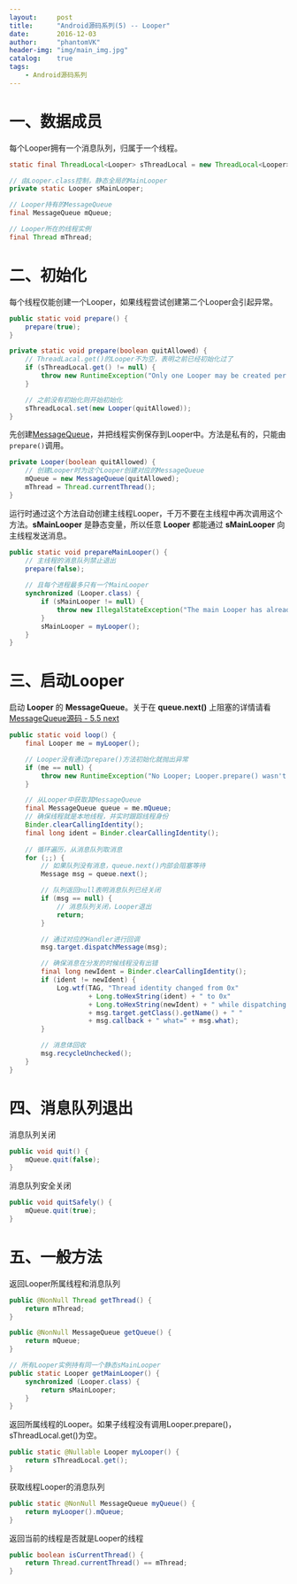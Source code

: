 ```yaml
---
layout:     post
title:      "Android源码系列(5) -- Looper"
date:       2016-12-03
author:     "phantomVK"
header-img: "img/main_img.jpg"
catalog:    true
tags:
    - Android源码系列
---
```


# 一、数据成员 

每个Looper拥有一个消息队列，归属于一个线程。

```java
static final ThreadLocal<Looper> sThreadLocal = new ThreadLocal<Looper>();

// 由Looper.class控制，静态全局的MainLooper
private static Looper sMainLooper;

// Looper持有的MessageQueue
final MessageQueue mQueue;

// Looper所在的线程实例
final Thread mThread;
```

# 二、初始化

每个线程仅能创建一个Looper，如果线程尝试创建第二个Looper会引起异常。

```java
public static void prepare() {
    prepare(true);
}

private static void prepare(boolean quitAllowed) {
    // ThreadLacal.get()的Looper不为空，表明之前已经初始化过了
    if (sThreadLocal.get() != null) {
        throw new RuntimeException("Only one Looper may be created per thread");
    }

    // 之前没有初始化则开始初始化
    sThreadLocal.set(new Looper(quitAllowed));
}
```

先创建[MessageQueue](/2018/11/02/MessageQueue/)，并把线程实例保存到Looper中。方法是私有的，只能由`prepare()`调用。

```java
private Looper(boolean quitAllowed) {
    // 创建Looper时为这个Looper创建对应的MessageQueue
    mQueue = new MessageQueue(quitAllowed);
    mThread = Thread.currentThread();
}
```

运行时通过这个方法自动创建主线程Looper，千万不要在主线程中再次调用这个方法。__sMainLooper__ 是静态变量，所以任意 __Looper__ 都能通过 __sMainLooper__ 向主线程发送消息。

```java
public static void prepareMainLooper() {
    // 主线程的消息队列禁止退出
    prepare(false);
    
    // 且每个进程最多只有一个MainLooper
    synchronized (Looper.class) {
        if (sMainLooper != null) {
            throw new IllegalStateException("The main Looper has already been prepared.");
        }
        sMainLooper = myLooper();
    }
}
```

# 三、启动Looper

启动 __Looper__ 的 __MessageQueue__。关于在 __queue.next()__ 上阻塞的详情请看 [MessageQueue源码 - 5.5 next](/2018/11/02/MessageQueue/#55-next)

```java
public static void loop() {
    final Looper me = myLooper();

    // Looper没有通过prepare()方法初始化就抛出异常
    if (me == null) {
        throw new RuntimeException("No Looper; Looper.prepare() wasn't called on this thread.");
    }

    // 从Looper中获取其MessageQueue
    final MessageQueue queue = me.mQueue;
    // 确保线程就是本地线程，并实时跟踪线程身份
    Binder.clearCallingIdentity();
    final long ident = Binder.clearCallingIdentity();
    
    // 循环遍历，从消息队列取消息
    for (;;) {
        // 如果队列没有消息，queue.next()内部会阻塞等待
        Message msg = queue.next();

        // 队列返回null表明消息队列已经关闭
        if (msg == null) {
            // 消息队列关闭，Looper退出
            return;
        }

        // 通过对应的Handler进行回调
        msg.target.dispatchMessage(msg);

        // 确保消息在分发的时候线程没有出错
        final long newIdent = Binder.clearCallingIdentity();
        if (ident != newIdent) {
            Log.wtf(TAG, "Thread identity changed from 0x"
                    + Long.toHexString(ident) + " to 0x"
                    + Long.toHexString(newIdent) + " while dispatching to "
                    + msg.target.getClass().getName() + " "
                    + msg.callback + " what=" + msg.what);
        }

        // 消息体回收
        msg.recycleUnchecked();
    }
}
```


# 四、消息队列退出

消息队列关闭

```java
public void quit() {
    mQueue.quit(false);
}
```

消息队列安全关闭

```java
public void quitSafely() {
    mQueue.quit(true);
}
```


# 五、一般方法

返回Looper所属线程和消息队列

```java
public @NonNull Thread getThread() {
    return mThread;
}

public @NonNull MessageQueue getQueue() {
    return mQueue;
}

// 所有Looper实例持有同一个静态sMainLooper
public static Looper getMainLooper() {
    synchronized (Looper.class) {
        return sMainLooper;
    }
}
```

返回所属线程的Looper。如果子线程没有调用Looper.prepare()，sThreadLocal.get()为空。

```java
public static @Nullable Looper myLooper() {
    return sThreadLocal.get();
}
```

获取线程Looper的消息队列

```java
public static @NonNull MessageQueue myQueue() {
    return myLooper().mQueue;
}
```

返回当前的线程是否就是Looper的线程

```java
public boolean isCurrentThread() {
    return Thread.currentThread() == mThread;
}
```
